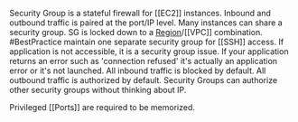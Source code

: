 Security Group is a stateful firewall for [[EC2]] instances. Inbound and outbound traffic is paired at the port/IP level. 
Many instances can share a security group.
SG is locked down to a [Region](Region.md)/[[VPC]] combination.
#BestPractice maintain one separate security group for [[SSH]] access.
If application is not accessible, it is a security group issue. If your application returns an error such as 'connection refused' it's actually an application error or it's not launched.
All inbound traffic is blocked by default. 
All outbound traffic is authorized by default.
Security Groups can authorize other security groups  without thinking about IP. 

Privileged [[Ports]] are required to be memorized.